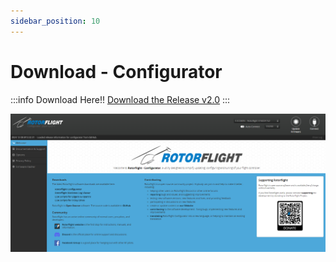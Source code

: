 ```yaml
---
sidebar_position: 10
---
```


# Download - Configurator

:::info Download Here!!
[Download the Release v2.0](https://github.com/rotorflight/rotorflight-configurator/releases/tag/release/2.0.0)
:::

![Configurator](./img/configurator.png)


